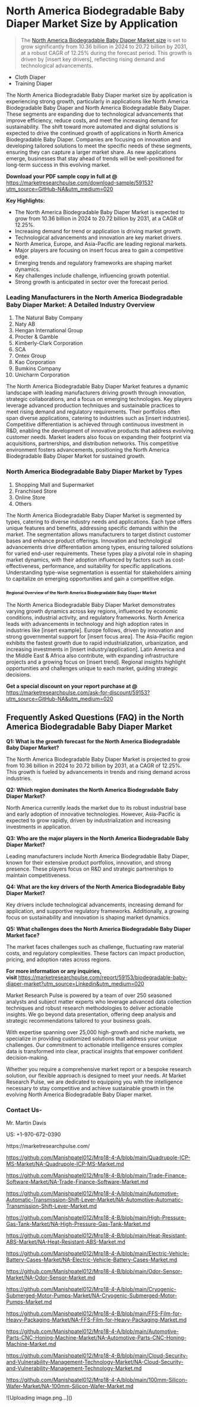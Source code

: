 <h1>North America Biodegradable Baby Diaper Market&nbsp;Size by Application</h1><blockquote><p>The <a href="https://marketresearchpulse.com/download-sample/59153?utm_source=GitHub-NA&amp;utm_medium=020">North America Biodegradable Baby Diaper Market size</a> is set to grow significantly from 10.36 billion in 2024 to 20.72 billion by 2031, at a robust CAGR of 12.25% during the forecast period. This growth is driven by [insert key drivers], reflecting rising demand and technological advancements.</p></blockquote><ul><li>Cloth Diaper<li> Training Diaper</li></ul><p>The North America Biodegradable Baby Diaper market size by application is experiencing strong growth, particularly in applications like North America Biodegradable Baby Diaper and North America Biodegradable Baby Diaper. These segments are expanding due to technological advancements that improve efficiency, reduce costs, and meet the increasing demand for sustainability. The shift toward more automated and digital solutions is expected to drive the continued growth of applications in North America Biodegradable Baby Diaper. Companies are focusing on innovation and developing tailored solutions to meet the specific needs of these segments, ensuring they can capture a larger market share. As new applications emerge, businesses that stay ahead of trends will be well-positioned for long-term success in this evolving market.</p><p><strong>Download your PDF sample copy in full at @ </strong><a href="https://marketresearchpulse.com/download-sample/59153?utm_source=GitHub-NA&amp;utm_medium=020">https://marketresearchpulse.com/download-sample/59153?utm_source=GitHub-NA&amp;utm_medium=020</a></p><p><strong>Key Highlights: </strong></p><ul><li>The North America Biodegradable Baby Diaper Market is expected to grow from 10.36 billion in 2024 to 20.72 billion by 2031, at a CAGR of 12.25%.</li><li>Increasing demand for trend or application is driving market growth.</li><li>Technological advancements and innovation are key market drivers.</li><li>North America, Europe, and Asia-Pacific are leading regional markets.</li><li>Major players are focusing on insert focus area to gain a competitive edge.</li><li>Emerging trends and regulatory frameworks are shaping market dynamics.</li><li>Key challenges include challenge, influencing growth potential.</li><li>Strong growth is anticipated in sector over the forecast period.</li></ul><h3>Leading Manufacturers in the North America Biodegradable Baby Diaper Market: A Detailed Industry Overview</h3><ol><li>The Natural Baby Company</li><li>Naty AB</li><li>Hengan International Group</li><li>Procter & Gamble</li><li>Kimberly-Clark Corporation</li><li>SCA</li><li>Ontex Group</li><li>Kao Corporation</li><li>Bumkins Company</li><li>Unicharm Corporation</li></ol><div class="flex max-w-full flex-col flex-grow"><div class="min-h-8 text-message flex w-full flex-col items-end gap-2 whitespace-normal break-words [.text-message+&amp;]:mt-5" dir="auto" data-message-author-role="assistant" data-message-id="fd8432e4-4910-450d-b182-61b7bfb0a01f" data-message-model-slug="gpt-4o"><div class="flex w-full flex-col gap-1 empty:hidden first:pt-[3px]"><div class="markdown prose w-full break-words dark:prose-invert light"><p>The North America Biodegradable Baby Diaper Market features a dynamic landscape with leading manufacturers driving growth through innovation, strategic collaborations, and a focus on emerging technologies. Key players leverage advanced production techniques and sustainable practices to meet rising demand and regulatory requirements. Their portfolios often span diverse applications, catering to industries such as [insert industries]. Competitive differentiation is achieved through continuous investment in R&amp;D, enabling the development of innovative products that address evolving customer needs. Market leaders also focus on expanding their footprint via acquisitions, partnerships, and distribution networks. This competitive environment fosters advancements, positioning the North America Biodegradable Baby Diaper Market for sustained growth.</p></div></div></div></div><h3>North America Biodegradable Baby Diaper Market by Types</h3><ol><li>Shopping Mall and Supermarket<li> Franchised Store<li> Online Store<li> Others</li></ol><div class="flex max-w-full flex-col flex-grow"><div class="min-h-8 text-message flex w-full flex-col items-end gap-2 whitespace-normal break-words [.text-message+&amp;]:mt-5" dir="auto" data-message-author-role="assistant" data-message-id="084470be-0bb7-4664-bddf-5156b4f41249" data-message-model-slug="gpt-4o-mini"><div class="flex w-full flex-col gap-1 empty:hidden first:pt-[3px]"><div class="markdown prose w-full break-words dark:prose-invert light"><p>The North America Biodegradable Baby Diaper Market is segmented by types, catering to diverse industry needs and applications. Each type offers unique features and benefits, addressing specific demands within the market. The segmentation allows manufacturers to target distinct customer bases and enhance product offerings. Innovation and technological advancements drive differentiation among types, ensuring tailored solutions for varied end-user requirements. These types play a pivotal role in shaping market dynamics, with their adoption influenced by factors such as cost-effectiveness, performance, and suitability for specific applications. Understanding type-wise segmentation is essential for stakeholders aiming to capitalize on emerging opportunities and gain a competitive edge.</p></div></div></div></div><h3><span style="font-size: 11px;">Regional Overview of the North America Biodegradable Baby Diaper Market</span></h3><div class="flex max-w-full flex-col flex-grow"><div class="min-h-8 text-message flex w-full flex-col items-end gap-2 whitespace-normal break-words [.text-message+&amp;]:mt-5" dir="auto" data-message-author-role="assistant" data-message-id="e9038762-ce64-4e30-91c9-9bd413514231" data-message-model-slug="gpt-4o-mini"><div class="flex w-full flex-col gap-1 empty:hidden first:pt-[3px]"><div class="markdown prose w-full break-words dark:prose-invert light"><p>The North America Biodegradable Baby Diaper Market demonstrates varying growth dynamics across key regions, influenced by economic conditions, industrial activity, and regulatory frameworks. North America leads with advancements in technology and high adoption rates in industries like [insert example]. Europe follows, driven by innovation and strong governmental support for [insert focus area]. The Asia-Pacific region exhibits the fastest growth due to rapid industrialization, urbanization, and increasing investments in [insert industry/application]. Latin America and the Middle East &amp; Africa also contribute, with expanding infrastructure projects and a growing focus on [insert trend]. Regional insights highlight opportunities and challenges unique to each market, guiding strategic decisions.</p></div></div></div></div><p><strong>Get a special discount on your report purchase at @ </strong><a href="https://marketresearchpulse.com/ask-for-discount/59153?utm_source=GitHub-NA&amp;utm_medium=020">https://marketresearchpulse.com/ask-for-discount/59153?utm_source=GitHub-NA&amp;utm_medium=020</a></p><h2>Frequently Asked Questions (FAQ) in the North America Biodegradable Baby Diaper Market</h2><p><strong>Q1: What is the growth forecast for the North America Biodegradable Baby Diaper Market?</strong></p><p>The North America Biodegradable Baby Diaper Market is projected to grow from 10.36 billion in 2024 to 20.72 billion by 2031, at a CAGR of 12.25%. This growth is fueled by advancements in trends and rising demand across industries.</p><p><strong>Q2: Which region dominates the North America Biodegradable Baby Diaper Market?</strong></p><p>North America currently leads the market due to its robust industrial base and early adoption of innovative technologies. However, Asia-Pacific is expected to grow rapidly, driven by industrialization and increasing investments in application.</p><p><strong>Q3: Who are the major players in the North America Biodegradable Baby Diaper Market?</strong></p><p>Leading manufacturers include North America Biodegradable Baby Diaper, known for their extensive product portfolios, innovation, and strong presence. These players focus on R&amp;D and strategic partnerships to maintain competitiveness.</p><p><strong>Q4: What are the key drivers of the North America Biodegradable Baby Diaper Market?</strong></p><p>Key drivers include technological advancements, increasing demand for application, and supportive regulatory frameworks. Additionally, a growing focus on sustainability and innovation is shaping market dynamics.</p><p><strong>Q5: What challenges does the North America Biodegradable Baby Diaper Market face?</strong></p><p>The market faces challenges such as challenge, fluctuating raw material costs, and regulatory complexities. These factors can impact production, pricing, and adoption rates across regions.</p><p><strong>For more information or any inquiries, visit&nbsp;</strong><a href="https://marketresearchpulse.com/report/59153/biodegradable-baby-diaper-market?utm_source=Linkedin&utm_medium=020">https://marketresearchpulse.com/report/59153/biodegradable-baby-diaper-market?utm_source=Linkedin&utm_medium=020</a></p><p>Market Research Pulse is powered by a team of over 250 seasoned analysts and subject matter experts who leverage advanced data collection techniques and robust research methodologies to deliver actionable insights. We go beyond data presentation, offering deep analysis and strategic recommendations tailored to your business goals.</p><p>With expertise spanning over 25,000 high-growth and niche markets, we specialize in providing customized solutions that address your unique challenges. Our commitment to actionable intelligence ensures complex data is transformed into clear, practical insights that empower confident decision-making.</p><p>Whether you require a comprehensive market report or a bespoke research solution, our flexible approach is designed to meet your needs. At Market Research Pulse, we are dedicated to equipping you with the intelligence necessary to stay competitive and achieve sustainable growth in the evolving North America Biodegradable Baby Diaper market.</p><h3><strong>Contact Us-</strong></h3><p>Mr. Martin Davis</p><p>US: +1-970-672-0390</p><p>https://marketresearchpulse.com/</p><p><a href="https://github.com/Manishpatel012/Mrp18-4-A/blob/main/Quadrupole-ICP-MS-Market/NA-Quadrupole-ICP-MS-Market.md">https://github.com/Manishpatel012/Mrp18-4-A/blob/main/Quadrupole-ICP-MS-Market/NA-Quadrupole-ICP-MS-Market.md</a></p><p><a href="https://github.com/Manishpatel012/Mrp18-4-B/blob/main/Trade-Finance-Software-Market/NA-Trade-Finance-Software-Market.md">https://github.com/Manishpatel012/Mrp18-4-B/blob/main/Trade-Finance-Software-Market/NA-Trade-Finance-Software-Market.md</a></p><p><a href="https://github.com/Manishpatel012/Mrp18-4-A/blob/main/Automotive-Automatic-Transmission-Shift-Lever-Market/NA-Automotive-Automatic-Transmission-Shift-Lever-Market.md">https://github.com/Manishpatel012/Mrp18-4-A/blob/main/Automotive-Automatic-Transmission-Shift-Lever-Market/NA-Automotive-Automatic-Transmission-Shift-Lever-Market.md</a></p><p><a href="https://github.com/Manishpatel012/Mrp18-4-B/blob/main/High-Pressure-Gas-Tank-Market/NA-High-Pressure-Gas-Tank-Market.md">https://github.com/Manishpatel012/Mrp18-4-B/blob/main/High-Pressure-Gas-Tank-Market/NA-High-Pressure-Gas-Tank-Market.md</a></p><p><a href="https://github.com/Manishpatel012/Mrp18-4-B/blob/main/Heat-Resistant-ABS-Market/NA-Heat-Resistant-ABS-Market.md">https://github.com/Manishpatel012/Mrp18-4-B/blob/main/Heat-Resistant-ABS-Market/NA-Heat-Resistant-ABS-Market.md</a></p><p><a href="https://github.com/Manishpatel012/Mrp18-4-A/blob/main/Electric-Vehicle-Battery-Cases-Market/NA-Electric-Vehicle-Battery-Cases-Market.md">https://github.com/Manishpatel012/Mrp18-4-A/blob/main/Electric-Vehicle-Battery-Cases-Market/NA-Electric-Vehicle-Battery-Cases-Market.md</a></p><p><a href="https://github.com/Manishpatel012/Mrp18-4-B/blob/main/Odor-Sensor-Market/NA-Odor-Sensor-Market.md">https://github.com/Manishpatel012/Mrp18-4-B/blob/main/Odor-Sensor-Market/NA-Odor-Sensor-Market.md</a></p><p><a href="https://github.com/Manishpatel012/Mrp18-4-A/blob/main/Cryogenic-Submerged-Motor-Pumps-Market/NA-Cryogenic-Submerged-Motor-Pumps-Market.md">https://github.com/Manishpatel012/Mrp18-4-A/blob/main/Cryogenic-Submerged-Motor-Pumps-Market/NA-Cryogenic-Submerged-Motor-Pumps-Market.md</a></p><p><a href="https://github.com/Manishpatel012/Mrp18-4-B/blob/main/FFS-Film-for-Heavy-Packaging-Market/NA-FFS-Film-for-Heavy-Packaging-Market.md">https://github.com/Manishpatel012/Mrp18-4-B/blob/main/FFS-Film-for-Heavy-Packaging-Market/NA-FFS-Film-for-Heavy-Packaging-Market.md</a></p><p><a href="https://github.com/Manishpatel012/Mrp18-4-A/blob/main/Automotive-Parts-CNC-Honing-Machine-Market/NA-Automotive-Parts-CNC-Honing-Machine-Market.md">https://github.com/Manishpatel012/Mrp18-4-A/blob/main/Automotive-Parts-CNC-Honing-Machine-Market/NA-Automotive-Parts-CNC-Honing-Machine-Market.md</a></p><p><a href="https://github.com/Manishpatel012/Mrp18-4-B/blob/main/Cloud-Security-and-Vulnerability-Management-Technology-Market/NA-Cloud-Security-and-Vulnerability-Management-Technology-Market.md">https://github.com/Manishpatel012/Mrp18-4-B/blob/main/Cloud-Security-and-Vulnerability-Management-Technology-Market/NA-Cloud-Security-and-Vulnerability-Management-Technology-Market.md</a></p><p><a href="https://github.com/Manishpatel012/Mrp18-4-A/blob/main/100mm-Silicon-Wafer-Market/NA-100mm-Silicon-Wafer-Market.md">https://github.com/Manishpatel012/Mrp18-4-A/blob/main/100mm-Silicon-Wafer-Market/NA-100mm-Silicon-Wafer-Market.md</a></p>
![Uploading image.png…]()
